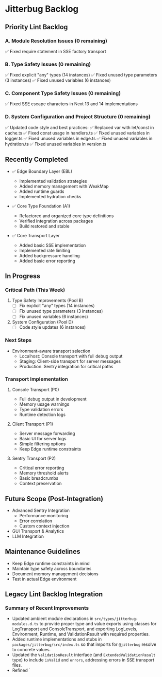 # Jitterbug Backlog

## Priority Lint Backlog

### A. Module Resolution Issues (0 remaining)
✅ Fixed require statement in SSE factory transport

### B. Type Safety Issues (0 remaining)
✅ Fixed explicit "any" types (14 instances)
✅ Fixed unused type parameters (3 instances)
✅ Fixed unused variables (6 instances)

### C. Component Type Safety Issues (0 remaining)
✅ Fixed SSE escape characters in Next 13 and 14 implementations

### D. System Configuration and Project Structure (0 remaining)
✅ Updated code style and best practices:
  ✅ Replaced var with let/const in cache.ts
  ✅ Fixed const usage in handlers.ts
  ✅ Fixed unused variables in logger.ts
  ✅ Fixed unused variables in edge.ts
  ✅ Fixed unused variables in hydration.ts
  ✅ Fixed unused variables in version.ts

## Recently Completed

- ✅ Edge Boundary Layer (EBL)
  - Implemented validation strategies
  - Added memory management with WeakMap
  - Added runtime guards
  - Implemented hydration checks

- ✅ Core Type Foundation (A1)
  - Refactored and organized core type definitions
  - Verified integration across packages
  - Build restored and stable

- ✅ Core Transport Layer
  - Added basic SSE implementation
  - Implemented rate limiting
  - Added backpressure handling
  - Added basic error reporting

## In Progress

### Critical Path (This Week)
1. Type Safety Improvements (Pool B)
   - [ ] Fix explicit "any" types (14 instances)
   - [ ] Fix unused type parameters (3 instances)
   - [ ] Fix unused variables (6 instances)

2. System Configuration (Pool D)
   - [ ] Code style updates (6 instances)

### Next Steps
- Environment-aware transport selection
  - Localhost: Console transport with full debug output
  - Staging: Client-side transport for server messages
  - Production: Sentry integration for critical paths

### Transport Implementation
1. Console Transport (P0)
   - Full debug output in development
   - Memory usage warnings
   - Type validation errors
   - Runtime detection logs

2. Client Transport (P1)
   - Server message forwarding
   - Basic UI for server logs
   - Simple filtering options
   - Keep Edge runtime constraints

3. Sentry Transport (P2)
   - Critical error reporting
   - Memory threshold alerts
   - Basic breadcrumbs
   - Context preservation

## Future Scope (Post-Integration)
- Advanced Sentry Integration
  - Performance monitoring
  - Error correlation
  - Custom context injection
- GUI Transport & Analytics
- LLM Integration

## Maintenance Guidelines
- Keep Edge runtime constraints in mind
- Maintain type safety across boundaries
- Document memory management decisions
- Test in actual Edge environment

## Legacy Lint Backlog Integration

### Summary of Recent Improvements
- Updated ambient module declarations in `src/types/jitterbug-modules.d.ts` to provide proper type and value exports using classes for LogTransport and ConsoleTransport, and exporting LogLevels, Environment, Runtime, and ValidationResult with required properties.
- Added runtime implementations and stubs in `packages/jitterbug/src/index.ts` so that imports for `@jitterbug` resolve to concrete values.
- Updated the `ValidationResult` interface (and `ExtendedValidationResult` type) to include `isValid` and `errors`, addressing errors in SSE transport files.
- Refined `